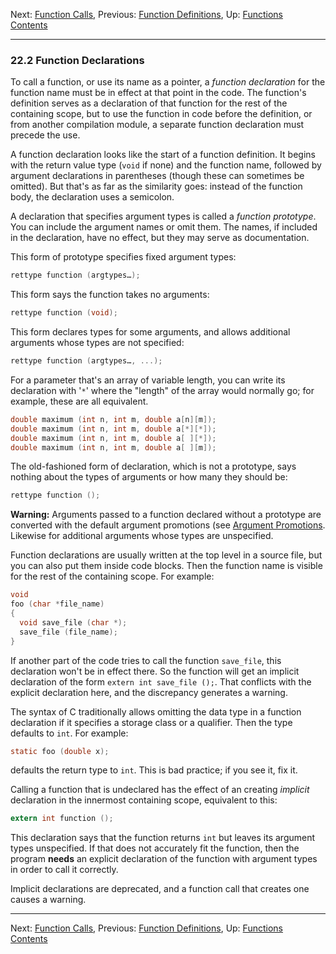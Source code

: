 Next: [Function Calls](Function-Calls.md), Previous: [Function
Definitions](Function-Definitions.md), Up: [Functions](Functions.md)
 
[Contents](index.md#SEC_Contents "Table of contents")  

------------------------------------------------------------------------


### 22.2 Function Declarations 


To call a function, or use its name as a pointer, a *function
declaration* for the function name must be in effect at that point in
the code. The function's definition serves as a declaration of that
function for the rest of the containing scope, but to use the function
in code before the definition, or from another compilation module, a
separate function declaration must precede the use.

A function declaration looks like the start of a function definition. It
begins with the return value type (`void` if none) and the function
name, followed by argument declarations in parentheses (though these can
sometimes be omitted). But that's as far as the similarity goes: instead
of the function body, the declaration uses a semicolon.


A declaration that specifies argument types is called a *function
prototype*. You can include the argument names or omit them. The names,
if included in the declaration, have no effect, but they may serve as
documentation.

This form of prototype specifies fixed argument types:

``` C
rettype function (argtypes…);
```

This form says the function takes no arguments:

``` C
rettype function (void);
```

This form declares types for some arguments, and allows additional
arguments whose types are not specified:

``` C
rettype function (argtypes…, ...);
```

For a parameter that's an array of variable length, you can write its
declaration with '`*`' where the "length" of the array would
normally go; for example, these are all equivalent.

``` C
double maximum (int n, int m, double a[n][m]);
double maximum (int n, int m, double a[*][*]);
double maximum (int n, int m, double a[ ][*]);
double maximum (int n, int m, double a[ ][m]);
```

The old-fashioned form of declaration, which is not a prototype, says
nothing about the types of arguments or how many they should be:

``` C
rettype function ();
```

**Warning:** Arguments passed to a function declared without a prototype
are converted with the default argument promotions (see [Argument
Promotions](Argument-Promotions.md). Likewise for additional arguments
whose types are unspecified.

Function declarations are usually written at the top level in a source
file, but you can also put them inside code blocks. Then the function
name is visible for the rest of the containing scope. For example:

``` C
void
foo (char *file_name)
{
  void save_file (char *);
  save_file (file_name);
}
```

If another part of the code tries to call the function `save_file`, this
declaration won't be in effect there. So the function will get an
implicit declaration of the form `extern int save_file ();`. That
conflicts with the explicit declaration here, and the discrepancy
generates a warning.

The syntax of C traditionally allows omitting the data type in a
function declaration if it specifies a storage class or a qualifier.
Then the type defaults to `int`. For example:

``` C
static foo (double x);
```

defaults the return type to `int`. This is bad practice; if you see it,
fix it.

Calling a function that is undeclared has the effect of an creating
*implicit* declaration in the innermost containing scope, equivalent to
this:

``` C
extern int function ();
```

This declaration says that the function returns `int` but leaves its
argument types unspecified. If that does not accurately fit the
function, then the program **needs** an explicit declaration of the
function with argument types in order to call it correctly.

Implicit declarations are deprecated, and a function call that creates
one causes a warning.

------------------------------------------------------------------------

Next: [Function Calls](Function-Calls.md), Previous: [Function
Definitions](Function-Definitions.md), Up: [Functions](Functions.md)
 
[Contents](index.md#SEC_Contents "Table of contents")  
